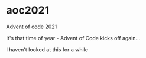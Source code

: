 # aoc2021
Advent of code 2021

It's that time of year - Advent of Code kicks off again...

I haven't looked at this for a while
